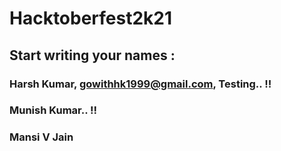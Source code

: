 # Hacktoberfest2k21
## Start writing your names :

### Harsh Kumar, gowithhk1999@gmail.com, Testing.. !!

### Munish Kumar.. !!

### Mansi V Jain 
